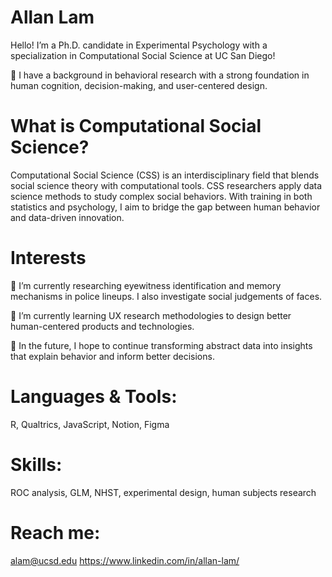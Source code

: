 
# Allan Lam
Hello! I’m a Ph.D. candidate in Experimental Psychology with a specialization in Computational Social Science at UC San Diego!

🧠 I have a background in behavioral research with a strong foundation in human cognition, decision-making, and user-centered design.

# What is Computational Social Science?
Computational Social Science (CSS) is an interdisciplinary field that blends social science theory with computational tools. CSS researchers apply data science methods to study complex social behaviors. With training in both statistics and psychology, I aim to bridge the gap between human behavior and data-driven innovation.

# Interests
🔭 I’m currently researching eyewitness identification and memory mechanisms in police lineups. I also investigate social judgements of faces. 

🌱 I’m currently learning UX research methodologies to design better human-centered products and technologies.

🚀 In the future, I hope to continue transforming abstract data into insights that explain behavior and inform better decisions. 

# Languages & Tools: 
R, Qualtrics, JavaScript, Notion, Figma

# Skills: 
ROC analysis, GLM, NHST, experimental design, human subjects research

# Reach me: 
alam@ucsd.edu 
https://www.linkedin.com/in/allan-lam/

<!--
**AllanLitLam/allanlitlam** is a ✨ _special_ ✨ repository because its `README.md` (this file) appears on your GitHub profile.

Here are some ideas to get you started:

- 🔭 I’m currently working on ...
- 🌱 I’m currently learning ...
- 👯 I’m looking to collaborate on ...
- 🤔 I’m looking for help with ...
- 💬 Ask me about ...
- 📫 How to reach me: ...
- 😄 Pronouns: ...
- ⚡ Fun fact: ...
-->
